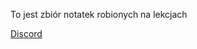 To jest zbiór notatek robionych na lekcjach




[Discord](https://discordapp.com/users/1278289224080031787)


 
